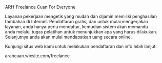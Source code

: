 ARH-Freelance
Cuan For Everyone

Layanan pekerjaan mengetik yang mudah dan dijamin memiliki penghasilan tambahan di Internet.
Pendaftaran gratis, dan untuk mulai mengerjakan layanan, anda hanya perlu mendaftar,
kemudian sistem akan memandu anda melalui tugas pelatihan untuk menunjukkan apa yang harus dilakukan.
Selanjutnya anda akan mulai mendapatkan uang secara online.

Kunjungi situs web kami untuk melakukan pendaftaran dan info lebih lanjut:

arahcuan.wixsite.com/freelance

